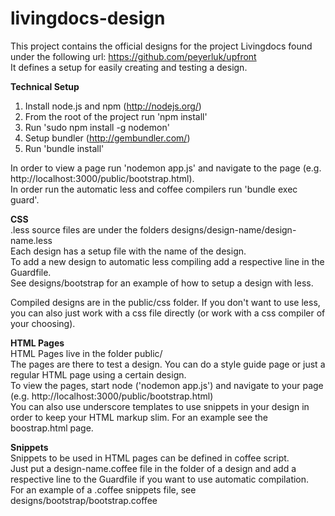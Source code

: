 livingdocs-design
=================

This project contains the official designs for the project Livingdocs found under the following url: https://github.com/peyerluk/upfront  
It defines a setup for easily creating and testing a design.  

**Technical Setup**  

  1. Install node.js and npm (http://nodejs.org/)
  2. From the root of the project run 'npm install'
  3. Run 'sudo npm install -g nodemon'
  4. Setup bundler (http://gembundler.com/)
  5. Run 'bundle install'
  
  
In order to view a page run 'nodemon app.js' and navigate to the page (e.g. http://localhost:3000/public/bootstrap.html).  
In order run the automatic less and coffee compilers run 'bundle exec guard'.


**CSS**  
.less source files are under the folders designs/design-name/design-name.less  
Each design has a setup file with the name of the design.  
To add a new design to automatic less compiling add a respective line in the Guardfile.  
See designs/bootstrap for an example of how to setup a design with less.  
  
Compiled designs are in the public/css folder. If you don't want to use less, you can also just work with a css file directly (or work with a css compiler of your choosing).  

**HTML Pages**  
HTML Pages live in the folder public/  
The pages are there to test a design. You can do a style guide page or just a regular HTML page using a certain design.  
To view the pages, start node ('nodemon app.js') and navigate to your page (e.g. http://localhost:3000/public/bootstrap.html)  
You can also use underscore templates to use snippets in your design in order to keep your HTML markup slim. For an example see the boostrap.html page.  

**Snippets**  
Snippets to be used in HTML pages can be defined in coffee script.  
Just put a design-name.coffee file in the folder of a design and add a respective line to the Guardfile if you want to use automatic compilation.  
For an example of a .coffee snippets file, see designs/bootstrap/bootstrap.coffee  


